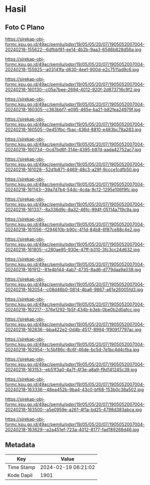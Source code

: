 # Hasil

## Foto C Plano

https://sirekap-obj-formc.kpu.go.id/49ac/pemilu/pdpr/19/05/05/20/07/1905052007004-20240218-155622--6dfbbf81-ee14-4b2b-9aa3-6546b828d56a.jpg

https://sirekap-obj-formc.kpu.go.id/49ac/pemilu/pdpr/19/05/05/20/07/1905052007004-20240218-155925--a03141fa-d630-4ee1-900d-e2c7511ad9c6.jpg

https://sirekap-obj-formc.kpu.go.id/49ac/pemilu/pdpr/19/05/05/20/07/1905052007004-20240218-160130--c05a7bee-2694-4012-920f-2d873716c9f2.jpg

https://sirekap-obj-formc.kpu.go.id/49ac/pemilu/pdpr/19/05/05/20/07/1905052007004-20240218-160305--c363bbf7-e095-465e-ba21-b82fea24979f.jpg

https://sirekap-obj-formc.kpu.go.id/49ac/pemilu/pdpr/19/05/05/20/07/1905052007004-20240218-160505--0e451fbc-fbac-436d-8810-e483bc78a283.jpg

https://sirekap-obj-formc.kpu.go.id/49ac/pemilu/pdpr/19/05/05/20/07/1905052007004-20240218-160734--0cd7bd6f-314e-4395-b97d-aada42752ac7.jpg

https://sirekap-obj-formc.kpu.go.id/49ac/pemilu/pdpr/19/05/05/20/07/1905052007004-20240218-161028--52d1b871-4469-48c3-a29f-9ccce1cdfb50.jpg

https://sirekap-obj-formc.kpu.go.id/49ac/pemilu/pdpr/19/05/05/20/07/1905052007004-20240218-161143--39a7d7b4-54dc-4cda-9c12-1295e106f9fc.jpg

https://sirekap-obj-formc.kpu.go.id/49ac/pemilu/pdpr/19/05/05/20/07/1905052007004-20240218-161337--8a336d9c-8a32-46fc-994f-05114a719c9a.jpg

https://sirekap-obj-formc.kpu.go.id/49ac/pemilu/pdpr/19/05/05/20/07/1905052007004-20240218-161556--f294610b-b90c-411d-84b8-6f87ce88c4e2.jpg

https://sirekap-obj-formc.kpu.go.id/49ac/pemilu/pdpr/19/05/05/20/07/1905052007004-20240218-161805--c280ae95-930e-47ff-b310-3fc3cc24d632.jpg

https://sirekap-obj-formc.kpu.go.id/49ac/pemilu/pdpr/19/05/05/20/07/1905052007004-20240218-161912--81e4b144-4ab7-4735-8ad6-d779daa9a038.jpg

https://sirekap-obj-formc.kpu.go.id/49ac/pemilu/pdpr/19/05/05/20/07/1905052007004-20240218-162054--c08d46b0-0814-4ba6-9867-a61e26005fd3.jpg

https://sirekap-obj-formc.kpu.go.id/49ac/pemilu/pdpr/19/05/05/20/07/1905052007004-20240218-162217--376e1292-1b5f-434b-b3eb-0be0b2d0afcc.jpg

https://sirekap-obj-formc.kpu.go.id/49ac/pemilu/pdpr/19/05/05/20/07/1905052007004-20240218-162836--bba422e2-0d4b-4517-8994-1f90917797ac.jpg

https://sirekap-obj-formc.kpu.go.id/49ac/pemilu/pdpr/19/05/05/20/07/1905052007004-20240218-162954--1c5bf86c-8c6f-46de-bc5d-7e1bc4d4cfba.jpg

https://sirekap-obj-formc.kpu.go.id/49ac/pemilu/pdpr/19/05/05/20/07/1905052007004-20240218-163153--eb51f3a0-4a7f-4f3e-a8a9-f9d141245c39.jpg

https://sirekap-obj-formc.kpu.go.id/49ac/pemilu/pdpr/19/05/05/20/07/1905052007004-20240218-163336--48ea452b-9ba4-43c0-bf68-153b0c38a502.jpg

https://sirekap-obj-formc.kpu.go.id/49ac/pemilu/pdpr/19/05/05/20/07/1905052007004-20240218-163500--a5e0959e-a261-4f1a-bd25-4798d383abca.jpg

https://sirekap-obj-formc.kpu.go.id/49ac/pemilu/pdpr/19/05/05/20/07/1905052007004-20240218-163629--a2a451ef-723a-4012-8177-fad189268d46.jpg


## Metadata

| Key        | Value               |
| ---------- | ------------------- |
| Time Stamp | 2024-02-19 06:21:02 |
| Kode Dapil | 1901                |



